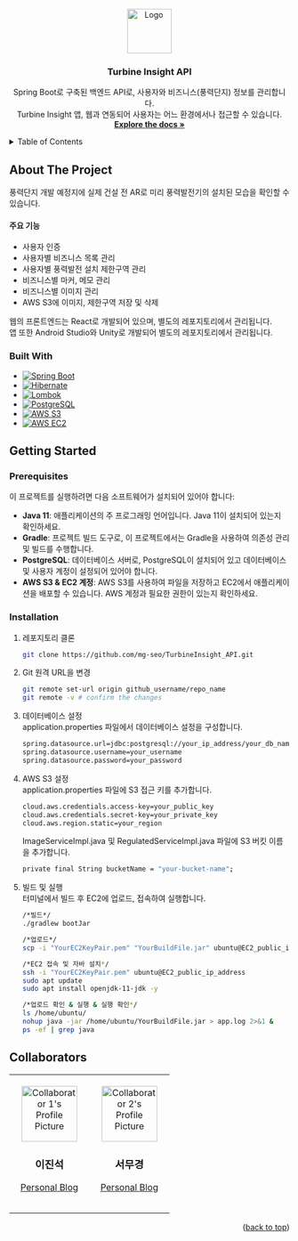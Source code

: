 


<!-- PROJECT LOGO -->
<br />
<div align="center">
  <a href="https://github.com/github_username/repo_name">
    <img src="images/logo.png" alt="Logo" width="80" height="80">
  </a>

<h3 align="center">Turbine Insight API</h3>

  <p align="center">
    Spring Boot로 구축된 백엔드 API로, 사용자와 비즈니스(풍력단지) 정보를 관리합니다.<br/> 
    Turbine Insight 앱, 웹과 연동되어 사용자는 어느 환경에서나 접근할 수 있습니다.<br/>
    <a href="https://www.canva.com/design/DAGRiiHoTbY/Aq66hZwmU1mB7e8yzs_47w/edit?ui=eyJIIjp7IkEiOnRydWV9fQ"><strong>Explore the docs »</strong></a>
  </p>
</div>



<!-- TABLE OF CONTENTS -->
<details>
  <summary>Table of Contents</summary>
  <ol>
    <li><a href="#about-the-project">About The Project</a></li>
    <li><a href="#getting-started">Getting Started</a></li>
    <li><a href="#collaborators">Collaborators</a></li>
  </ol>
</details>



<!-- ABOUT THE PROJECT -->
## About The Project
풍력단지 개발 예정지에 실제 건설 전 AR로 미리 풍력발전기의 설치된 모습을 확인할 수 있습니다.

<h4>주요 기능</h4>
<ul>
  <li>사용자 인증</li>
  <li>사용자별 비즈니스 목록 관리</li>
  <li>사용자별 풍력발전 설치 제한구역 관리</li>
  <li>비즈니스별 마커, 메모 관리</li>
  <li>비즈니스별 이미지 관리</li>
  <li>AWS S3에 이미지, 제한구역 저장 및 삭제</li>
</ul>

웹의 프론트엔드는 React로 개발되어 있으며, 별도의 레포지토리에서 관리됩니다.</br>
앱 또한 Android Studio와 Unity로 개발되어 별도의 레포지토리에서 관리됩니다.

### Built With

* [![Spring Boot][SpringBoot]][SpringBoot-url]
* [![Hibernate][Hibernate]][Hibernate-url]
* [![Lombok][Lombok]][Lombok-url]
* [![PostgreSQL][PostgreSQL]][PostgreSQL-url]
* [![AWS S3][AWS]][AWS-url]
* [![AWS EC2][EC2]][EC2-url]

<!-- GETTING STARTED -->
## Getting Started

### Prerequisites

이 프로젝트를 실행하려면 다음 소프트웨어가 설치되어 있어야 합니다:

- **Java 11**: 애플리케이션의 주 프로그래밍 언어입니다. Java 11이 설치되어 있는지 확인하세요.
- **Gradle**: 프로젝트 빌드 도구로, 이 프로젝트에서는 Gradle을 사용하여 의존성 관리 및 빌드를 수행합니다.
- **PostgreSQL**: 데이터베이스 서버로, PostgreSQL이 설치되어 있고 데이터베이스 및 사용자 계정이 설정되어 있어야 합니다.
- **AWS S3 & EC2 계정**: AWS S3를 사용하여 파일을 저장하고 EC2에서 애플리케이션을 배포할 수 있습니다. AWS 계정과 필요한 권한이 있는지 확인하세요.

### Installation

1. 레포지토리 클론
   ```sh
   git clone https://github.com/mg-seo/TurbineInsight_API.git
   ```
2. Git 원격 URL을 변경
   ```sh
   git remote set-url origin github_username/repo_name
   git remote -v # confirm the changes
   ```
3. 데이터베이스 설정
   <br/>
   application.properties 파일에서 데이터베이스 설정을 구성합니다.
   ```sh
   spring.datasource.url=jdbc:postgresql://your_ip_address/your_db_name
   spring.datasource.username=your_username
   spring.datasource.password=your_password
   ```
4. AWS S3 설정
   <br/>
   application.properties 파일에 S3 접근 키를 추가합니다.
   ```sh
   cloud.aws.credentials.access-key=your_public_key
   cloud.aws.credentials.secret-key=your_private_key
   cloud.aws.region.static=your_region
   ```
   ImageServiceImpl.java 및 RegulatedServiceImpl.java 파일에 S3 버킷 이름을 추가합니다.
   ```sh
   private final String bucketName = "your-bucket-name";
   ```
5. 빌드 및 실행
   <br/>
   터미널에서 빌드 후 EC2에 업로드, 접속하여 실행합니다.
   ```sh
   /*빌드*/
   ./gradlew bootJar
   ```
   ```sh
   /*업로드*/
   scp -i "YourEC2KeyPair.pem" "YourBuildFile.jar" ubuntu@EC2_public_ip_address:/home/ubuntu/
   ```
   ```sh
   /*EC2 접속 및 자바 설치*/
   ssh -i "YourEC2KeyPair.pem" ubuntu@EC2_public_ip_address
   sudo apt update
   sudo apt install openjdk-11-jdk -y
   ```
   ```sh
   /*업로드 확인 & 실행 & 실행 확인*/
   ls /home/ubuntu/
   nohup java -jar /home/ubuntu/YourBuildFile.jar > app.log 2>&1 &
   ps -ef | grep java
   ```

<!-- Collaborators -->
## Collaborators

<table>
  <tr>
    <td align="center" style="padding: 20px;">
      <img src="https://via.placeholder.com/100" alt="Collaborator 1's Profile Picture" width="100" height="100">
      <h3>이진석</h3>
      <p><a href="https://collaborator1blog.com" target="_blank">Personal Blog</a></p>
    </td>
    <td align="center" style="padding: 20px;">
      <img src="https://via.placeholder.com/100" alt="Collaborator 2's Profile Picture" width="100" height="100">
      <h3>서무경</h3>
      <p><a href="https://collaborator2blog.com" target="_blank">Personal Blog</a></p>
    </td>
  </tr>
</table>
<p align="right">(<a href="#readme-top">back to top</a>)</p>







<!-- MARKDOWN LINKS & IMAGES -->
<!-- https://www.markdownguide.org/basic-syntax/#reference-style-links -->
[SpringBoot]: https://img.shields.io/badge/Spring_Boot-6DB33F?style=for-the-badge&logo=spring&logoColor=white
[SpringBoot-url]: https://spring.io/projects/spring-boot
[Hibernate]: https://img.shields.io/badge/Hibernate-59666C?style=for-the-badge&logo=hibernate&logoColor=white
[Hibernate-url]: https://hibernate.org/
[Lombok]: https://img.shields.io/badge/Lombok-9C3E00?style=for-the-badge&logo=lombok&logoColor=white
[Lombok-url]: https://projectlombok.org/
[PostgreSQL]: https://img.shields.io/badge/PostgreSQL-336791?style=for-the-badge&logo=postgresql&logoColor=white
[PostgreSQL-url]: https://www.postgresql.org/
[AWS]: https://img.shields.io/badge/Amazon_S3-569A31?style=for-the-badge&logo=amazonaws&logoColor=white
[AWS-url]: https://aws.amazon.com/s3/
[EC2]: https://img.shields.io/badge/Amazon_EC2-FF9900?style=for-the-badge&logo=amazonaws&logoColor=white
[EC2-url]: https://aws.amazon.com/ec2/
